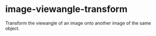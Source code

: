 # image-viewangle-transform
Transform the viewangle of an image onto another image of the same object.
